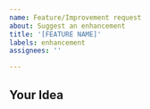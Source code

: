 ```yaml
---
name: Feature/Improvement request
about: Suggest an enhancement
title: '[FEATURE NAME]'
labels: enhancement
assignees: ''

---
```


## Your Idea
